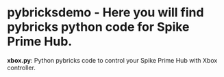 # pybricksdemo - Here you will find pybricks python code for Spike Prime Hub.

**xbox.py**: Python pybricks code to control your Spike Prime Hub with Xbox controller.
